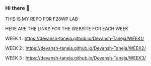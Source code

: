 ### Hi there 👋

THIS IS MY REPO FOR F28WP LAB

HERE ARE THE LINKS FOR THE WEBSITE FOR EACH WEEK

WEEK 1 : https://devansh-taneja.github.io/Devansh-Taneja/WEEK1/

WEEK 2 : https://devansh-taneja.github.io/Devansh-Taneja/WEEK2/

WEEK 3 : https://devansh-taneja.github.io/Devansh-Taneja/WEEK3/

<!--
**Devansh-Taneja/Devansh-Taneja** is a ✨ _special_ ✨ repository because its `README.md` (this file) appears on your GitHub profile.

Here are some ideas to get you started:

- 🔭 I’m currently working on ...
- 🌱 I’m currently learning ...
- 👯 I’m looking to collaborate on ...
- 🤔 I’m looking for help with ...
- 💬 Ask me about ...
- 📫 How to reach me: ...
- 😄 Pronouns: ...
- ⚡ Fun fact: ...
-->
